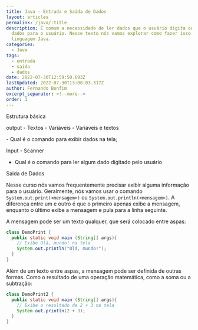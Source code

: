 ```yaml
---
title: Java - Entrada e Saída de Dados
layout: articles
permalink: /java/:title
description: É comum a necessidade de ler dados que o usuário digita ou mostrar
  dados para o usuário. Nesse texto nós vamos explorar como fazer isso usando a
  linguagem Java.
categories:
  - Java
tags:
  - entrada
  - saida
  - dados
date: 2022-07-30T12:59:50.693Z
lastUpdated: 2022-07-30T13:08:03.317Z
author: Fernando Bonfim
excerpt_separator: <!--more-->
order: 3
---
```

Estrutura básica

output - Textos - Variáveis - Variáveis e textos

\- Qual é o comando para exibir dados na tela;

Input - Scanner

* Qual é o comando para ler algum dado digitado pelo usuário

Saida de Dados

Nesse curso nós vamos frequentemente precisar exibir alguma informação para o usuário. Geralmente, nós vamos usar o comando `System.out.print(<mensagem>)` ou `System.out.println(<mensagem>)`.  A diferença entre um e outro é que o primeiro apenas exibe a mensagem, enquanto o último exibe a mensagem e pula para a linha seguinte.

A mensagem pode ser um texto qualquer, que será colocado entre aspas:

```java
class DemoPrint {
  public static void main (String[] args){
    // Exibe Olá, mundo! na tela
    System.out.println("Olá, mundo!");
  }
}
```

Além de um texto entre aspas, a mensagem pode ser definida de outras formas. Como o resultado de uma operação matemática, como a soma ou a subtração:

```java
class DemoPrint2 {
  public static void main (String[] args){
    // Exibe o resultado de 2 + 3 na tela
    System.out.println(2 + 3);
  }
}
```
